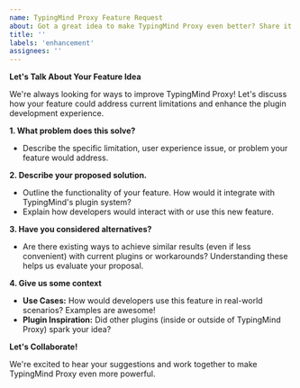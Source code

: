```yaml
---
name: TypingMind Proxy Feature Request
about: Got a great idea to make TypingMind Proxy even better? Share it here!
title: ''
labels: 'enhancement'
assignees: ''
---
```


**Let's Talk About Your Feature Idea**

We're always looking for ways to improve TypingMind Proxy! Let's discuss how your feature could address current limitations and enhance the plugin development experience.

**1. What problem does this solve?**

- Describe the specific limitation, user experience issue, or problem your feature would address.

**2. Describe your proposed solution.**

- Outline the functionality of your feature. How would it integrate with TypingMind's plugin system?
- Explain how developers would interact with or use this new feature.

**3. Have you considered alternatives?**

- Are there existing ways to achieve similar results (even if less convenient) with current plugins or workarounds? Understanding these helps us evaluate your proposal.

**4. Give us some context**

- **Use Cases:** How would developers use this feature in real-world scenarios? Examples are awesome!
- **Plugin Inspiration:** Did other plugins (inside or outside of TypingMind Proxy) spark your idea?

**Let's Collaborate!**

We're excited to hear your suggestions and work together to make TypingMind Proxy even more powerful.
